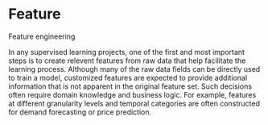 # Feature
Feature engineering

In any supervised learning projects, one of the first and most important steps is to create relevent features from raw data that help facilitate the learning process. Although many of the raw data fields can be directly used to train a model, customized features are expected to provide additional information that is not apparent in the original feature set. Such decisions often require domain knowledge and business logic. For example, features at different granularity levels and temporal categories are often constructed for demand forecasting or price prediction. 
